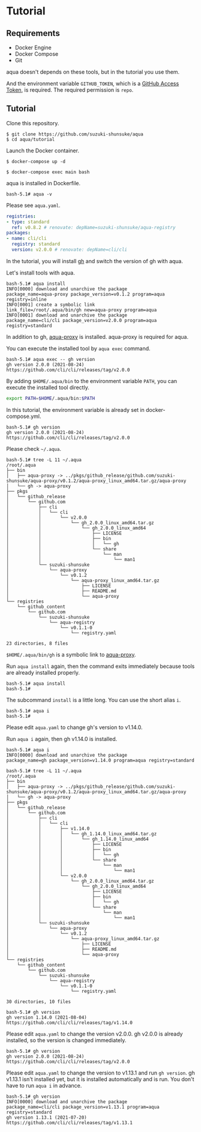 # Tutorial

## Requirements

* Docker Engine
* Docker Compose
* Git

aqua doesn't depends on these tools, but in the tutorial you use them.

And the environment variable `GITHUB_TOKEN`, which is a [GitHub Access Token](https://docs.github.com/en/github/authenticating-to-github/keeping-your-account-and-data-secure/creating-a-personal-access-token), is required. The required permission is `repo`.

## Tutorial

Clone this repository.

```
$ git clone https://github.com/suzuki-shunsuke/aqua
$ cd aqua/tutorial
```

Launch the Docker container.

```
$ docker-compose up -d
```

```
$ docker-compose exec main bash
```

aqua is installed in Dockerfile.

```console
bash-5.1# aqua -v
```

Please see `aqua.yaml`.

```yaml
registries:
- type: standard
  ref: v0.8.2 # renovate: depName=suzuki-shunsuke/aqua-registry
packages:
- name: cli/cli
  registry: standard
  version: v2.0.0 # renovate: depName=cli/cli
```

In the tutorial, you will install [gh](https://cli.github.com/) and switch the version of gh with aqua.

Let's install tools with aqua.

```console
bash-5.1# aqua install
INFO[0000] download and unarchive the package            package_name=aqua-proxy package_version=v0.1.2 program=aqua registry=inline
INFO[0001] create a symbolic link                        link_file=/root/.aqua/bin/gh new=aqua-proxy program=aqua
INFO[0001] download and unarchive the package            package_name=cli/cli package_version=v2.0.0 program=aqua registry=standard
```

In addition to gh, [aqua-proxy](https://github.com/suzuki-shunsuke/aqua-proxy) is installed. aqua-proxy is required for aqua.

You can execute the installed tool by `aqua exec` command.

```console
bash-5.1# aqua exec -- gh version
gh version 2.0.0 (2021-08-24)
https://github.com/cli/cli/releases/tag/v2.0.0
```

By adding `$HOME/.aqua/bin` to the environment variable `PATH`, you can execute the installed tool directly.

```sh
export PATH=$HOME/.aqua/bin:$PATH
```

In this tutorial, the environment variable is already set in docker-compose.yml.

```console
bash-5.1# gh version
gh version 2.0.0 (2021-08-24)
https://github.com/cli/cli/releases/tag/v2.0.0
```

Please check `~/.aqua`.

```console
bash-5.1# tree -L 11 ~/.aqua
/root/.aqua
├── bin
│   ├── aqua-proxy -> ../pkgs/github_release/github.com/suzuki-shunsuke/aqua-proxy/v0.1.2/aqua-proxy_linux_amd64.tar.gz/aqua-proxy
│   └── gh -> aqua-proxy
├── pkgs
│   └── github_release
│       └── github.com
│           ├── cli
│           │   └── cli
│           │       └── v2.0.0
│           │           └── gh_2.0.0_linux_amd64.tar.gz
│           │               └── gh_2.0.0_linux_amd64
│           │                   ├── LICENSE
│           │                   ├── bin
│           │                   │   └── gh
│           │                   └── share
│           │                       └── man
│           │                           └── man1
│           └── suzuki-shunsuke
│               └── aqua-proxy
│                   └── v0.1.2
│                       └── aqua-proxy_linux_amd64.tar.gz
│                           ├── LICENSE
│                           ├── README.md
│                           └── aqua-proxy
└── registries
    └── github_content
        └── github.com
            └── suzuki-shunsuke
                └── aqua-registry
                    └── v0.1.1-0
                        └── registry.yaml

23 directories, 8 files
```

`$HOME/.aqua/bin/gh` is a symbolic link to [aqua-proxy](https://github.com/suzuki-shunsuke/aqua-proxy).

Run `aqua install` again, then the command exits immediately because tools are already installed properly.

```console
bash-5.1# aqua install
bash-5.1#
```

The subcommand `install` is a little long. You can use the short alias `i`.

```console
bash-5.1# aqua i
bash-5.1#
```

Please edit `aqua.yaml` to change gh's version to v1.14.0.

Run `aqua i` again, then gh v1.14.0 is installed.

```console
bash-5.1# aqua i
INFO[0000] download and unarchive the package            package_name=gh package_version=v1.14.0 program=aqua registry=standard
```

```console
bash-5.1# tree -L 11 ~/.aqua
/root/.aqua
├── bin
│   ├── aqua-proxy -> ../pkgs/github_release/github.com/suzuki-shunsuke/aqua-proxy/v0.1.2/aqua-proxy_linux_amd64.tar.gz/aqua-proxy
│   └── gh -> aqua-proxy
├── pkgs
│   └── github_release
│       └── github.com
│           ├── cli
│           │   └── cli
│           │       ├── v1.14.0
│           │       │   └── gh_1.14.0_linux_amd64.tar.gz
│           │       │       └── gh_1.14.0_linux_amd64
│           │       │           ├── LICENSE
│           │       │           ├── bin
│           │       │           │   └── gh
│           │       │           └── share
│           │       │               └── man
│           │       │                   └── man1
│           │       └── v2.0.0
│           │           └── gh_2.0.0_linux_amd64.tar.gz
│           │               └── gh_2.0.0_linux_amd64
│           │                   ├── LICENSE
│           │                   ├── bin
│           │                   │   └── gh
│           │                   └── share
│           │                       └── man
│           │                           └── man1
│           └── suzuki-shunsuke
│               └── aqua-proxy
│                   └── v0.1.2
│                       └── aqua-proxy_linux_amd64.tar.gz
│                           ├── LICENSE
│                           ├── README.md
│                           └── aqua-proxy
└── registries
    └── github_content
        └── github.com
            └── suzuki-shunsuke
                └── aqua-registry
                    └── v0.1.1-0
                        └── registry.yaml

30 directories, 10 files
```

```console
bash-5.1# gh version
gh version 1.14.0 (2021-08-04)
https://github.com/cli/cli/releases/tag/v1.14.0
```

Please edit `aqua.yaml` to change the version v2.0.0.
gh v2.0.0 is already installed, so the version is changed immediately.

```console
bash-5.1# gh version
gh version 2.0.0 (2021-08-24)
https://github.com/cli/cli/releases/tag/v2.0.0
```

Please edit `aqua.yaml` to change the version to v1.13.1 and run `gh version`.
gh v1.13.1 isn't installed yet, but it is installed automatically and is run.
You don't have to run `aqua i` in advance.

```console
bash-5.1# gh version
INFO[0000] download and unarchive the package            package_name=cli/cli package_version=v1.13.1 program=aqua registry=standard
gh version 1.13.1 (2021-07-20)
https://github.com/cli/cli/releases/tag/v1.13.1
```
